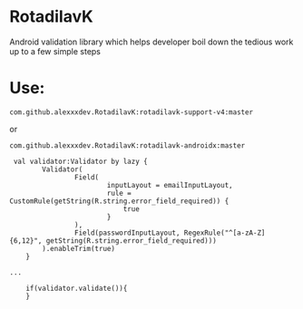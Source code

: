 # RotadilavK
Android validation library which helps developer boil down the tedious work up to a few simple steps

# Use:
```
com.github.alexxxdev.RotadilavK:rotadilavk-support-v4:master
```
or
```
com.github.alexxxdev.RotadilavK:rotadilavk-androidx:master
```

```
 val validator:Validator by lazy {
        Validator(
                Field(
                        inputLayout = emailInputLayout,
                        rule = CustomRule(getString(R.string.error_field_required)) {
                            true
                        }
                ),
                Field(passwordInputLayout, RegexRule("^[a-zA-Z]{6,12}", getString(R.string.error_field_required)))
        ).enableTrim(true)
    }

...

    if(validator.validate()){
    }
```
